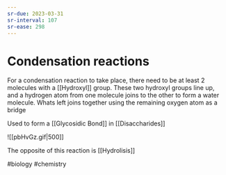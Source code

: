 ```yaml
---
sr-due: 2023-03-31
sr-interval: 107
sr-ease: 298
---
```

# Condensation reactions

For a condensation reaction to take place, there need to be at least 2 molecules with a [[Hydroxyl]] group.
These two hydroxyl groups line up, and a hydrogen atom from one molecule joins to the other to form a water molecule. Whats left joins together using the remaining oxygen atom as a bridge

Used to form a [[Glycosidic Bond]] in [[Disaccharides]]

![[pbHvGz.gif|500]]


The opposite of this reaction is [[Hydrolisis]]

#biology #chemistry 